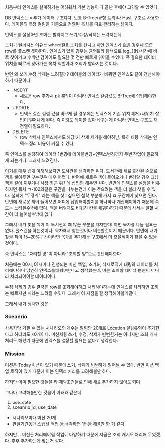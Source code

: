 처음부터 인덱스를 설계하기는 어려워서 기본 성능이 다  끝난 후에야 고민할 수 있엇다.

DB 인덱스는 = 추가 데이터 구조이다.
보통 B-Tree(균형 트리)나 Hash 구조르 사용한다.
테이블의 특정 컬럼을 기준으로 정렬된 목차를 따로 관리하는 셈이다.

인덱스를 설정하면 조회는 빨라지고 쓰기/수정/삭제는 느려지는데 

조회가 빨라지는 이유는
where절로 조회를 한다고 하면 인덱스가 없을 경우네 모든 row를 풀스캔 해야한다.
인덱스가 있을 경우는 균형트리 탐색으로 log_2(N)시간에 바로 찾아가고 수백만 검이어도 필요한 몇 건만 빠르게 읽어올 수있다. 즉 필요한 데이터 위치를 빠르게 찾아가는 목차 역할이라 조회가 빨라지는 것이다.

반면 왜 쓰기,수정,삭제는 느려질까?
데이블의 데이터가 바뀌면 인덱스도 같이 갱신해야하기 때문이다.
- INSERT
	- 새로운 row 추가시 pk 뿐만이 아니라 인덱스 컬럼값도 B-Tree에 삽입해야한다.
- UPDATE
	- 인덱스 걸린 컬럼 값을 바꾸게 될 경우에는 인덱스에 기존 위치 제거+새위치 삽입이 일어나게 된다. 즉 이것도 테이블 값마 바꾸는게 아니라 인덱스 구조도 재정렬이 필요하다.
- DELETE
	- row 삭제시 인덱스에서도 해당 키 삭제 제거를 해야하낟. 특히 대량 삭제는 인덱스 정리 비용이 커질 수 있다.

즉 인덱스를 설정하여 데이터 1변경에 테이블변경+인덱스변경까지 두번 작업이 필요하게 되는거다. 
그래서 느려진다.

이거를 매우 쉽게 이해해보자면 도서관을 생각하면 된다.
도서관에 새로 출간된 순으로 책을 쌓아두면 찾는것은 매우 어렵다. 반면에 새로운 책이 들어오거나 변경할 경우 그냥 책을 갈아 끼우거나 사장 최근 위치에 삽입만 해두면 된다.
반면에 인덱스를 설정을 비유하자면 목차 ㄱ-102와같은 구간을 나누는건데 이는 찾으려는 책을 더 빨리 찾을 수 있다. 철학에 "무경계" 라는 책을 찾고싶으면 철학 부분에 가서 ㅁ 구간에서 찾으면 된다. 반면에 새로운 책이 들어오면 어디에 삽입해야할지를 하나하나 계산해야하기 때문에 속도는 느려질수밖에 없다. 책을 버릴때도 비워진 칸을 매꿔야하기 때문에 사서는 일할 시간이 더 늘어날수밖에 없다

그래서 내가 찾을 책이 이 도서관의 꽤 많은 부분을 차지한다! 하면 목차를 나눌 필요는 없다. 풀스캔을 하는것이나, 목차에서 찾는것이나 비슷할것이기 때문이다.
반면에 내가 찾을 책이 15~20%구간이라면 목차를 추가해둔 구조에서 더 효율적이게 찾을 수 있을 것이다.


즉 인덱스는 "처리할 양"이 아니라 "조회할 양"으로 판단해야한다.

처음에는 00시, 01시마다 진행되는 미션 백업, 초기화, 삭제로직에 대량의 데이터를 처리해야하니 당연히 인덱스를태워야한다고 생각했는데, 이는 조회할 데이터 뿐만이 아니라 처리되어야할 데이터이다.

수정 삭제의 경우 결국은 row를 조회해야하고 처리해야하는데 인덱스를 처리하면 조회는 빠르지만 처리는 느려질 수잇다.
그래서 이 지점을 잘 생각해야할거같다

그래서 내가 생각한 것은

### Sceanrio
사용자당 가질 수 있는 시나리오의 개수는 알림당 20개로 Location 알림유형이 추가한다고 하더라도 40개이다. 미션처럼 쓰기, 수정, 삭제가 빈번한거는 아니지만 조회 캐시 처리도 해놨기 때문에 인덱스를 설정할 필요는 없다고 생각한다.
### Mission
미션은 Today 미션이 있기 때문에 쓰기, 삭제가 빈번하게 일어날 수 있다. 반면 미션 백업 로직이 있기 때문에 이는 인덱스 처리를 고려해볼만 하다.

하지만 이미 필요한 것들을 라 제약조건들로 인해 새로 추가하지 않아도 되며

그나마 고려해볼만한 것을이 아래와 같은데
1. use_date
2. sceanrio_id, use_date

- 시나리오마다 미션 20개
- 한달기간동안 스냅샷 백업
을 생각하면 1번을 해볼만 한 거 같다



하지만... 미션은 처리해야될 작업이 다양하기 때문에 지금은 조회 캐시도 처리해 두었겠다. 추후 추가하는게 맞는거 같다.